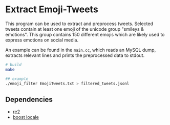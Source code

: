 # Extract Emoji-Tweets
This program can be used to extract and preprocess tweets. Selected tweets contain at least one emoji of the unicode group "smileys & emotions". This group contains 150 different emojis which are likely used to express emotions on social media.

An example can be found in the `main.cc`, which reads an MySQL dump, extracts relevant lines and prints the preprocessed data to stdout. 

```sh
# build
make 

## example
./emoji_filter EmojiTweets.txt > filtered_tweets.jsonl
```

## Dependencies
 - [re2](https://github.com/google/re2/wiki/Syntax)
 - [boost locale](https://www.boost.org/doc/libs/1_72_0/libs/locale/doc/html/index.html)